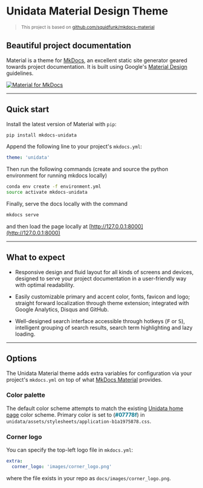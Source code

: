 # Unidata Material Design Theme

> <small>This project is based on [github.com/squidfunk/mkdocs-material](https://github.com/squidfunk/mkdocs-material)</small>

## Beautiful project documentation

Material is a theme for [MkDocs][1], an excellent static site generator geared
towards project documentation. It is built using Google's [Material Design][2]
guidelines.

[![Material for MkDocs](images/material.png)](images/material.png)

  [1]: http://www.mkdocs.org
  [2]: https://www.google.com/design/spec/material-design

---

## Quick start

Install the latest version of Material with `pip`:

``` sh
pip install mkdocs-unidata
```

Append the following line to your project's `mkdocs.yml`:

``` yaml
theme: 'unidata'
```

Then run the following commands (create and source the python environment for running mkdocs locally)

``` sh
conda env create -f environment.yml
source activate mkdocs-unidata
```

Finally, serve the docs locally with the command

``` sh
mkdocs serve
```

and then load the page locally at [http://127.0.0.1:8000](http://127.0.0.1:8000)

---

## What to expect

* Responsive design and fluid layout for all kinds of screens and devices,
  designed to serve your project documentation in a user-friendly way with
  optimal readability.

* Easily customizable primary and accent color, fonts, favicon and logo;
  straight forward localization through theme extension; integrated with Google
  Analytics, Disqus and GitHub.

* Well-designed search interface accessible through hotkeys (<kbd>F</kbd> or
  <kbd>S</kbd>), intelligent grouping of search results, search term
  highlighting and lazy loading.

---

## Options

The Unidata Material theme adds extra variables for configuration via your
project's `mkdocs.yml` on top of what [MkDocs Material](http://squidfunk.github.io/mkdocs-material/getting-started/) provides.

### Color palette

The default color scheme attempts to match the existing [Unidata home page](http://www.unidata.ucar.edu) color scheme. Primary color is set to (<span style="font-weight:bold;color:#07778f;">#07778f</span>) in `unidata/assets/stylesheets/application-b1a1975878.css`.

### Corner logo

You can specify the top-left logo file in `mkdocs.yml`:

``` yaml
extra:
  corner_logo: 'images/corner_logo.png'
```

where the file exists in your repo as `docs/images/corner_logo.png`.
